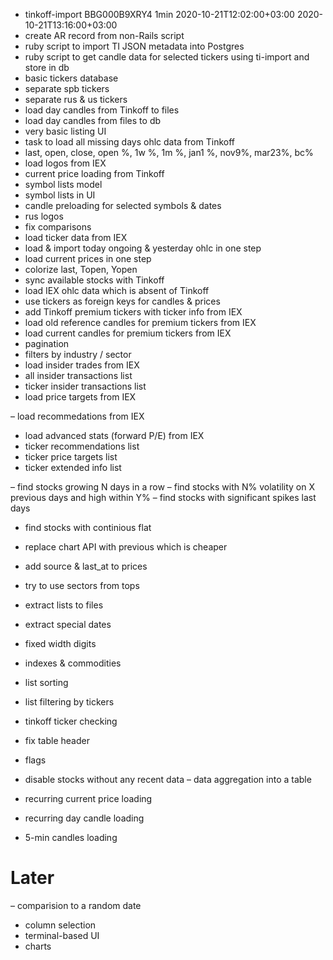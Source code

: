 + tinkoff-import BBG000B9XRY4 1min 2020-10-21T12:02:00+03:00 2020-10-21T13:16:00+03:00
+ create AR record from non-Rails script
+ ruby script to import TI JSON metadata into Postgres
+ ruby script to get candle data for selected tickers using ti-import and store in db
+ basic tickers database
+ separate spb tickers
+ separate rus & us tickers
+ load day candles from Tinkoff to files
+ load day candles from files to db
+ very basic listing UI
+ task to load all missing days ohlc data from Tinkoff
+ last, open, close, open %, 1w %, 1m %, jan1 %, nov9%, mar23%, bc%
+ load logos from IEX
+ current price loading from Tinkoff
+ symbol lists model
+ symbol lists in UI
+ candle preloading for selected symbols & dates
+ rus logos
+ fix comparisons
+ load ticker data from IEX
+ load & import today ongoing & yesterday ohlc in one step
+ load current prices in one step
+ colorize last, Topen, Yopen
+ sync available stocks with Tinkoff
+ load IEX ohlc data which is absent of Tinkoff
+ use tickers as foreign keys for candles & prices
+ add Tinkoff premium tickers with ticker info from IEX
+ load old reference candles for premium tickers from IEX
+ load current candles for premium tickers from IEX
+ pagination
+ filters by industry / sector
+ load insider trades from IEX
+ all insider transactions list
+ ticker insider transactions list
+ load price targets from IEX

– load recommedations from IEX
- load advanced stats (forward P/E) from IEX
- ticker recommendations list
- ticker price targets list
- ticker extended info list

– find stocks growing N days in a row
– find stocks with N% volatility on X previous days and high within Y%
– find stocks with significant spikes last days
- find stocks with continious flat

- replace chart API with previous which is cheaper
- add source & last_at to prices
- try to use sectors from tops
- extract lists to files
- extract special dates
- fixed width digits
- indexes & commodities
- list sorting
- list filtering by tickers
- tinkoff ticker checking
- fix table header
- flags
- disable stocks without any recent data
– data aggregation into a table
- recurring current price loading
- recurring day candle loading
- 5-min candles loading


# Later
– comparision to a random date
- column selection
- terminal-based UI
- charts
